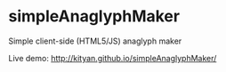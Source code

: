 # simpleAnaglyphMaker
Simple client-side (HTML5/JS) anaglyph maker 

Live demo: http://kityan.github.io/simpleAnaglyphMaker/